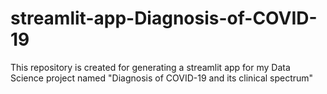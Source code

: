 # streamlit-app-Diagnosis-of-COVID-19
This repository is created for generating a streamlit app for my Data Science project named "Diagnosis of COVID-19 and its clinical spectrum"

